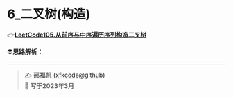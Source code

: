 # 6_二叉树(构造)

:point_right:[**LeetCode105.从前序与中序遍历序列构造二叉树**](https://leetcode.cn/problems/construct-binary-tree-from-preorder-and-inorder-traversal/)  

:alien:**思路解析：** 



---
> ✍️ [邢福凯 (xfkcode@github)](https://github.com/xfkcode)  
> 📅 **写于2023年3月** 